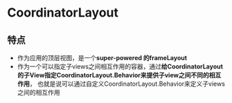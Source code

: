 # CoordinatorLayout

## 特点

- 作为应用的顶层视图，是一个**super-powered 的frameLayout**
- 作为一个可以指定子views之间相互作用的容器，通过**给CoordinatorLayout的子View指定CoordinatorLayout.Behavior来提供子view之间不同的相互作用**，
 也就是说可以通过自定义CoordinatorLayout.Behavior来定义子views之间的相互作用

